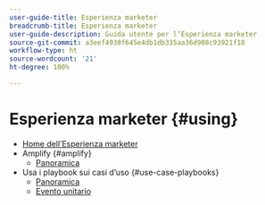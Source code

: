 ```yaml
---
user-guide-title: Esperienza marketer
breadcrumb-title: Esperienza marketer
user-guide-description: Guida utente per l’Esperienza marketer
source-git-commit: a3eef4938f645e4db1db335aa36d988c93921f18
workflow-type: ht
source-wordcount: '21'
ht-degree: 100%

---
```



# Esperienza marketer {#using}

+ [Home dell’Esperienza marketer](home.md)
+ Amplify {#amplify}
   + [Panoramica](amplify/overview.md)
+ Usa i playbook sui casi d’uso {#use-case-playbooks}
   + [Panoramica](use-case-playbooks/overview.md)
   + [Evento unitario](use-case-playbooks/unitary-event.md)
